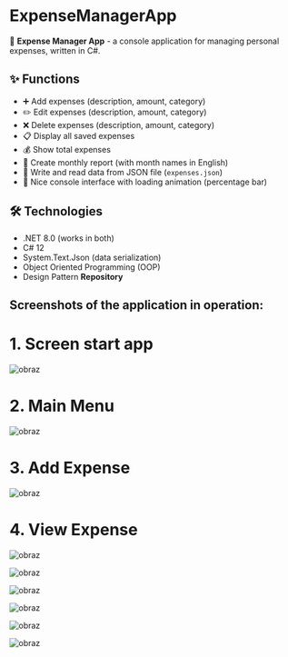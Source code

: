 # ExpenseManagerApp


🚀 **Expense Manager App** - a console application for managing personal expenses, written in C#.


## ✨ Functions

- ➕ Add expenses   (description, amount, category)
- ✏️ Edit expenses  (description, amount, category)
- ❌ Delete expenses (description, amount, category)
- 📋 Display all saved expenses
- 💰 Show total expenses
- 📅 Create monthly report (with month names in English)
- 📄 Write and read data from JSON file (`expenses.json`)
- 🎨 Nice console interface with loading animation (percentage bar)

## 🛠️ Technologies

- .NET 8.0 (works in both)
- C# 12
- System.Text.Json (data serialization)
- Object Oriented Programming (OOP)
- Design Pattern **Repository**

## Screenshots of the application in operation:
# 1. Screen start app
![obraz](https://github.com/user-attachments/assets/dfe858b6-aea6-469c-b7ec-5edb4802f6cc)
# 2. Main Menu
![obraz](https://github.com/user-attachments/assets/409b0f6c-c702-4051-a52e-7c6176e4ce09)
# 3. Add Expense
![obraz](https://github.com/user-attachments/assets/6906c573-0073-4b36-a50c-6bee44fcade9)
# 4. View Expense
![obraz](https://github.com/user-attachments/assets/bc43bfa9-77ac-40c3-9d99-6b27d6891786)

![obraz](https://github.com/user-attachments/assets/40a1b1a9-9378-4de7-8525-09fc51f37f52)

![obraz](https://github.com/user-attachments/assets/f65ee7ed-05ad-4a49-bb28-90edb1f66c45)

![obraz](https://github.com/user-attachments/assets/48ef4421-9aff-4b6b-8b17-01963afb5450)

![obraz](https://github.com/user-attachments/assets/aabfdf5f-e09d-45b6-bbe5-90a4d0ea11ed)

![obraz](https://github.com/user-attachments/assets/0a31a68f-7077-4a7a-ae79-6eee35d32e99)



